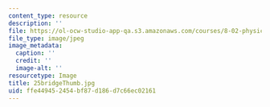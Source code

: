 ```yaml
---
content_type: resource
description: ''
file: https://ol-ocw-studio-app-qa.s3.amazonaws.com/courses/8-02-physics-ii-electricity-and-magnetism-spring-2007/ffe449452454bf87d186d7c66ec02161_25bridgeThumb.jpg
file_type: image/jpeg
image_metadata:
  caption: ''
  credit: ''
  image-alt: ''
resourcetype: Image
title: 25bridgeThumb.jpg
uid: ffe44945-2454-bf87-d186-d7c66ec02161
---
```

